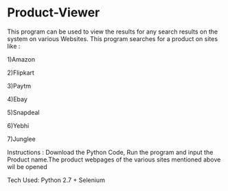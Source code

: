 # Product-Viewer
This program can be used to view the results for any search results on the system on various Websites.
This program searches for a product on sites like :

 1)Amazon
 
 2)Flipkart
 
 3)Paytm
 
 4)Ebay
 
 5)Snapdeal
 
 6)Yebhi
 
 7)Junglee
 
 Instructions : Download the Python Code, Run the program and input the Product name.The product webpages of the various sites    mentioned above wil be opened
 
Tech Used: Python 2.7 + Selenium 
